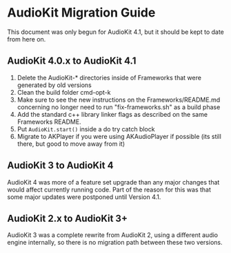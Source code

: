 # AudioKit Migration Guide

This document was only begun for AudioKit 4.1, but it should be kept to date from here on.

## AudioKit 4.0.x to AudioKit 4.1

1. Delete the AudioKit-* directories inside of Frameworks that were generated by old versions
2. Clean the build folder cmd-opt-k
3. Make sure to see the new instructions on the Frameworks/README.md concerning no longer need to run "fix-frameworks.sh" as a build phase
4. Add the standard c++ library linker flags as described on the same Frameworks README.
5. Put `AudioKit.start()` inside a do try catch block
6. Migrate to AKPlayer if you were using AKAudioPlayer if possible (its still there, but good to move away from it)


## AudioKit 3 to AudioKit 4

AudioKit 4 was more of a feature set upgrade than any major changes that would affect currently running code.
Part of the reason for this was that some major updates were postponed until Version 4.1.

## AudioKit 2.x to AudioKit 3+

AudioKit 3 was a complete rewrite from AudioKit 2, using a different audio engine internally, so 
there is no migration path between these two versions. 